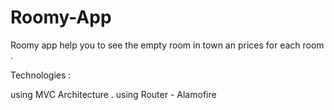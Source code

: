# Roomy-App

Roomy app help you to see the empty room in town an prices for each room . 

Technologies :

using MVC Architecture .
using Router - Alamofire 



